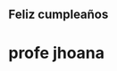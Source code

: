 <html lang="en" >
<head>
  <meta charset="UTF-8">
  <title>feliz cumpleaños </title>
  
  <link rel="stylesheet" href="./hapy.css">
</head>
<body>
	<h2>Feliz cumpleaños</h2>
	<h1>profe jhoana</h1>
	<div id="corazon"></div>
</body>
</html>
